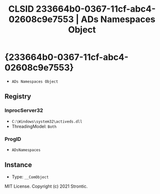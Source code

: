 ﻿---
title: "CLSID 233664b0-0367-11cf-abc4-02608c9e7553 | ADs Namespaces Object"
excerpt: What is COM-Object CLSID 233664b0-0367-11cf-abc4-02608c9e7553?
---

# {233664b0-0367-11cf-abc4-02608c9e7553}

* `ADs Namespaces Object`

## Registry


### InprocServer32

* `C:\Windows\system32\activeds.dll`
* ThreadingModel: `Both`

### ProgID

* `ADsNamespaces`

## Instance

* Type: `__ComObject`

MIT License. Copyright (c) 2021 Strontic.


